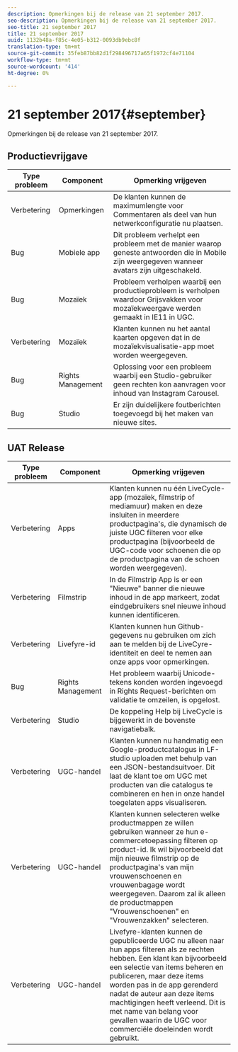 ```yaml
---
description: Opmerkingen bij de release van 21 september 2017.
seo-description: Opmerkingen bij de release van 21 september 2017.
seo-title: 21 september 2017
title: 21 september 2017
uuid: 1132b48a-f85c-4e05-b312-0093db9ebc8f
translation-type: tm+mt
source-git-commit: 35feb87bb82d1f298496717a65f1972cf4e71104
workflow-type: tm+mt
source-wordcount: '414'
ht-degree: 0%

---
```



# 21 september 2017{#september}

Opmerkingen bij de release van 21 september 2017.

## Productievrijgave

| **Type probleem** | **Component** | **Opmerking vrijgeven** |
|---|---|---|
| Verbetering | Opmerkingen | De klanten kunnen de maximumlengte voor Commentaren als deel van hun netwerkconfiguratie nu plaatsen. |
| Bug | Mobiele app | Dit probleem verhelpt een probleem met de manier waarop geneste antwoorden die in Mobile zijn weergegeven wanneer avatars zijn uitgeschakeld. |
| Bug | Mozaïek | Probleem verholpen waarbij een productieprobleem is verholpen waardoor Grijsvakken voor mozaïekweergave werden gemaakt in IE11 in UGC. |
| Verbetering | Mozaïek | Klanten kunnen nu het aantal kaarten opgeven dat in de mozaïekvisualisatie-app moet worden weergegeven. |
| Bug | Rights Management | Oplossing voor een probleem waarbij een Studio-gebruiker geen rechten kon aanvragen voor inhoud van Instagram Carousel. |
| Bug | Studio | Er zijn duidelijkere foutberichten toegevoegd bij het maken van nieuwe sites. |

## UAT Release

| **Type probleem** | **Component** | **Opmerking vrijgeven** |
|---|---|---|
| Verbetering | Apps | Klanten kunnen nu één LiveCycle-app (mozaïek, filmstrip of mediamuur) maken en deze insluiten in meerdere productpagina&#39;s, die dynamisch de juiste UGC filteren voor elke productpagina (bijvoorbeeld de UGC-code voor schoenen die op de productpagina van de schoen worden weergegeven). |
| Verbetering | Filmstrip | In de Filmstrip App is er een &quot;Nieuwe&quot; banner die nieuwe inhoud in de app markeert, zodat eindgebruikers snel nieuwe inhoud kunnen identificeren. |
| Verbetering | Livefyre-id | Klanten kunnen hun Github-gegevens nu gebruiken om zich aan te melden bij de LiveCyre-identiteit en deel te nemen aan onze apps voor opmerkingen. |
| Bug | Rights Management | Het probleem waarbij Unicode-tekens konden worden ingevoegd in Rights Request-berichten om validatie te omzeilen, is opgelost. |
| Verbetering | Studio | De koppeling Help bij LiveCycle is bijgewerkt in de bovenste navigatiebalk. |
| Verbetering | UGC-handel | Klanten kunnen nu handmatig een Google-productcatalogus in LF-studio uploaden met behulp van een JSON-bestandsuitvoer. Dit laat de klant toe om UGC met producten van die catalogus te combineren en hen in onze handel toegelaten apps visualiseren. |
| Verbetering | UGC-handel | Klanten kunnen selecteren welke productmappen ze willen gebruiken wanneer ze hun e-commercetoepassing filteren op product-id. Ik wil bijvoorbeeld dat mijn nieuwe filmstrip op de productpagina&#39;s van mijn vrouwenschoenen en vrouwenbagage wordt weergegeven. Daarom zal ik alleen de productmappen &quot;Vrouwenschoenen&quot; en &quot;Vrouwenzakken&quot; selecteren. |
| Verbetering | UGC-handel | Livefyre-klanten kunnen de gepubliceerde UGC nu alleen naar hun apps filteren als ze rechten hebben. Een klant kan bijvoorbeeld een selectie van items beheren en publiceren, maar deze items worden pas in de app gerenderd nadat de auteur aan deze items machtigingen heeft verleend. Dit is met name van belang voor gevallen waarin de UGC voor commerciële doeleinden wordt gebruikt. |

